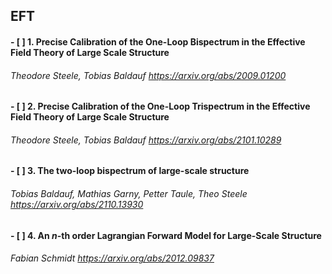 ## EFT

#### - [ ] 1. Precise Calibration of the One-Loop Bispectrum in the Effective Field Theory of Large Scale Structure
###### Theodore Steele, Tobias Baldauf   https://arxiv.org/abs/2009.01200

#### - [ ] 2. Precise Calibration of the One-Loop Trispectrum in the Effective Field Theory of Large Scale Structure
###### Theodore Steele, Tobias Baldauf   https://arxiv.org/abs/2101.10289

#### - [ ] 3. The two-loop bispectrum of large-scale structure
###### Tobias Baldauf, Mathias Garny, Petter Taule, Theo Steele   https://arxiv.org/abs/2110.13930

#### - [ ] 4. An $n$-th order Lagrangian Forward Model for Large-Scale Structure
###### Fabian Schmidt   https://arxiv.org/abs/2012.09837
